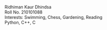 Ridhiman Kaur Dhindsa <br/>
Roll No. 210101088 <br/>
Interests: Swimming, Chess, Gardening, Reading <br/>
Python, C++, C
